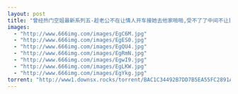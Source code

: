 ```yaml
---
layout: post
title: "曾经热门空姐最新系列五-趁老公不在让情人开车接她去他家啪啪,受不了了中间不让操了"
images:
  - "http://www.666img.com/images/EgC6M.jpg"
  - "http://www.666img.com/images/EgES0.jpg"
  - "http://www.666img.com/images/EgQU4.jpg"
  - "http://www.666img.com/images/EgRmN.jpg"
  - "http://www.666img.com/images/EgwI9.jpg"
  - "http://www.666img.com/images/EgLKW.jpg"
  - "http://www.666img.com/images/EgYkg.jpg"
torrent: "http://www1.downsx.rocks/torrent/BAC1C34492B7DD7B5EA55FC2891A519F74731827"
---
```

